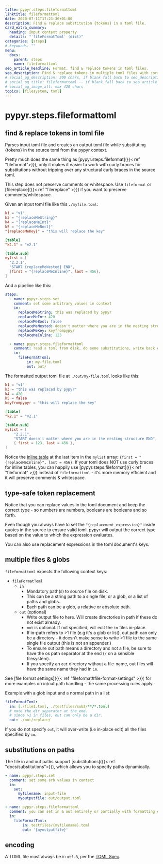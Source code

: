 ```yaml
---
title: pypyr.steps.fileformattoml
linktitle: fileformattoml
date: 2020-07-11T17:23:36+01:00
description: Find & replace substitution {tokens} in a toml file.
card_extra_summary:
  heading: input context property
  details: "`fileFormatToml` (dict)"
categories: [steps]
# keywords: ""
menu:
  docs:
    parent: steps
    name: fileformattoml
seo_article_headline: Format, find & replace tokens in toml files.
seo_description: Find & replace tokens in multiple toml files with correct data types. Like sed for toml, but type safe.
# social_og_description: 200 chars, if blank fall back to seo_description then description
# social_og_title: fileformattoml -- if blank fall back to seo_article_headline > .Title. Max 70 chars
# social_og_image_alt: max 420 chars
topics: [filesystem, toml]
---
```

# pypyr.steps.fileformattoml
## find & replace tokens in toml file
Parses input toml file and creates an output toml file while substituting
{tokens} in the source toml from the pypyr context.

Pretty much does the same thing as
[pypyr.steps.fileformat]({{< ref "fileformat">}}), only it makes it easier to
work with curly braces for substitutions without tripping over any structural
curly braces in the source toml.

This step does not preserve comments or whitespace. Use `fileformat` or
[filereplace]({{< ref "filereplace" >}}) if you want to preserve
comments/whitespace.

Given an input toml file like this `./myfile.toml`:
```toml
k1 = "v1"
k3 = "{replaceMeString}"
k4 = "{replaceMeInt}"
k5 = "{replaceMeBool}"
"{replaceMeKey}" = "this will replace the key"

[table]
"k2.1" = "v2.1"

[table.sub]
mylist = [
  "2.2.1",
  "START {replaceMeNested} END",
  {first = "{replaceMeInline}", last = 456},
]
```

And a pipeline like this:
```yaml
steps:
  - name: pypyr.steps.set
    comment: set some arbitrary values in context
    in:
      replaceMeString: this was replaced by pypyr
      replaceMeInt: 420
      replaceMeBool: false
      replaceMeNested: doesn't matter where you are in the nesting structure
      replaceMeKey: keyfrompypyr
      replaceMeInline: 123

  - name: pypyr.steps.fileformattoml
    comment: read a toml from disk, do some substitutions, write back out.
    in:
      fileFormatToml:
          in: my-file.toml
          out: out/
```

The formatted output toml file at `./out/my-file.toml` looks like this:
```toml
k1 = "v1"
k3 = "this was replaced by pypyr"
k4 = 420
k5 = false
keyfrompypyr = "this will replace the key"

[table]
"k2.1" = "v2.1"

[table.sub]
mylist = [
    "2.2.1",
    "START doesn't matter where you are in the nesting structure END",
    { first = 123, last = 456 },
]
```

Notice the [inline table](https://toml.io/en/latest#inline-table) at the last
item in the `mylist` array: `{first = "{replaceMeInline}", last = 456}`. If your
toml does NOT use curly braces for inline tables, you can happily use
[pypyr.steps.fileformat]({{< ref "fileformat" >}}) instead of `fileformattoml` -
it's more memory efficient and it will preserve comments & whitespace.

## type-safe token replacement
Notice that you can replace values in the toml document and keep the correct 
type - so numbers are numbers, booleans are booleans and so forth.

Even though you always have to set the `"{replacement_expression}"` inside
quotes in the source to ensure valid toml, pypyr will output the correct type
based on the value to which the expression evaluates.

You can also use replacement expressions in the toml document's keys.

## multiple files & globs
`fileformattoml` expects the following context keys:

- `fileFormatToml`
    - `in`
      - Mandatory path(s) to source file on disk.
      - This can be a string path to a single file, or a glob, or a list of 
        paths and globs. 
      - Each path can be a glob, a relative or absolute path.
    - `out` (optional)
      - Write output file to here. Will create directories in path if these do
        not exist already.
      - `out` is optional. If not specified, will edit the `in` files in-place.
      - If in-path refers to >1 file (e.g it's a glob or list), out path can
        only be a directory - it doesn't make sense to write >1 file to the same
        single file output (this is not an appender.)
      - To ensure out path means a directory and not a file, be sure to have the
        os path separator at the end (`/` on a sensible filesystem).
      - If you specify an `out` directory without a file-name, out files will
        have the same name they had in `in`.

See [file format settings]({{< ref "fileformat#file-format-settings" >}}) for 
more examples on in/out path handling - the same processing rules apply.

Example with a glob input and a normal path in a list:

```yaml
fileFormatToml:
  in: [./file1.toml, ./testfiles/sub3/**/*.toml]
  # note the dir separator at the end.
  # since >1 in files, out can only be a dir.
  out: ./out/replace/
```

If you do not specify `out`, it will over-write (i.e in-place edit) all the 
files specified by `in`.

## substitutions on paths
The file in and out paths support 
[substitutions]({{< ref "docs/substitutions">}}), which allows you to specify
paths dynamically.

```yaml
- name: pypyr.steps.set
  comment: set some arb values in context
  in:
    set:
      myfilename: input-file
      myoutputfile: out/output.toml

- name: pypyr.steps.fileformattoml
  comment: you can set in & out entirely or partially with formatting expressions
  in:
    fileFormatToml:
        in: testfiles/{myfilename}.toml
        out: '{myoutputfile}'
```

## encoding
A TOML file must always be in `utf-8`, per the [TOML
Spec](https://toml.io/en/latest#spec).